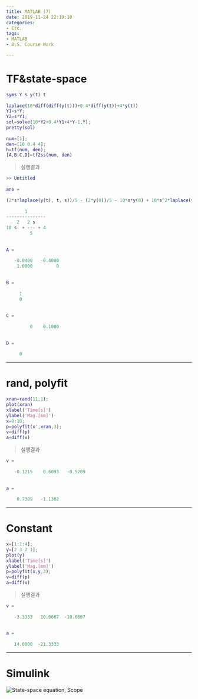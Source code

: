 ```yaml
---
title: MATLAB (7)
date: 2019-11-24 22:19:10
categories:
- Etc.
tags:
- MATLAB
- B.S. Course Work

---
```

# TF&state-space
 
~~~Matlab
syms Y s y(t) t
 
laplace(10*diff(diff(y(t)))+0.4*diff(y(t))+4*y(t))
Y1=s*Y;
Y2=s*Y1;
sol=solve(10*Y2+0.4*Y1+4*Y-1,Y);
pretty(sol)
 
num=[1];
den=[10 0.4 4];
h=tf(num, den);
[A,B,C,D]=tf2ss(num, den)
~~~
<!-- more -->

>실행결과
~~~Matlab
>> Untitled
 
ans =
 
(2*s*laplace(y(t), t, s))/5 - (2*y(0))/5 - 10*s*y(0) + 10*s^2*laplace(y(t), t, s) - 10*subs(diff(y(t), t), t, 0) + 4*laplace(y(t), t, s)
 
       1
---------------
    2   2 s
10 s  + --- + 4
         5
 
 
A =
 
   -0.0400   -0.4000
    1.0000         0
 
 
B =
 
     1
     0
 
 
C =
 
         0    0.1000
 
 
D =
 
     0
~~~
*** 
# rand, polyfit
 
~~~Matlab
xran=rand(11,1);
plot(xran)
xlabel('Time[s]')
ylabel('Mag.[mm]')
x=0:10;
p=polyfit(x',xran,3);
v=diff(p)
a=diff(v)
~~~
 
>실행결과
 
~~~Matlab 
v =
 
   -0.1215    0.6093   -0.5209
 
 
a =
 
    0.7309   -1.1302
~~~
***
# Constant
 
~~~Matlab
x=[1:1:4];
y=[2 3 2 1];
plot(y)
xlabel('Time[s]')
ylabel('Mag.[mm]')
p=polyfit(x,y,3);
v=diff(p)
a=diff(v)
~~~
 
>실행결과
 
~~~Matlab
v =
 
   -3.3333   10.6667  -10.6667
 
 
a =
 
   14.0000  -21.3333
~~~
***
# Simulink

![State-space equation, Scope](https://user-images.githubusercontent.com/42334717/69495291-b50e7500-0f08-11ea-867f-47081a69eaef.png)